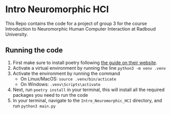 # Intro Neuromorphic HCI

This Repo contains the code for a project of group 3 for the course Introduction to Neuromorphic Human Computer Interaction at Radboud University.

## Running the code

1. First make sure to install poetry following [the guide on their website](https://python-poetry.org/docs/).
2. Activate a virtual environment by running the line
   `python3 -m venv .venv`
3. Activate the environment by running the command
   - On Linux/MacOS: `source .venv/bin/acticate`
   - On Windows: `.venv\Scripts\activate`
4. Next, run `poetry install` in your terminal, this will install all the required packages you need to run the code
5. In your terminal, navigate to the `Intro_Neuromorphic_HCI` directory, and run `python3 main.py`
